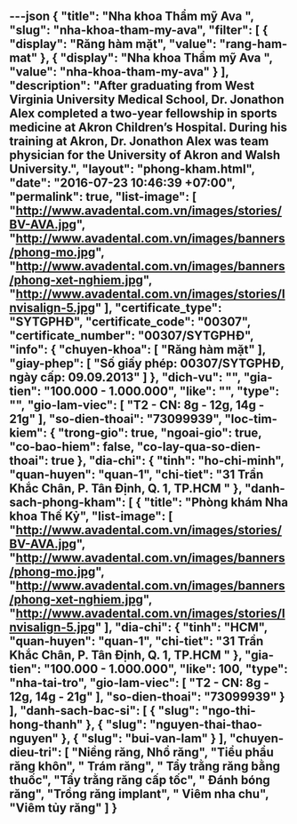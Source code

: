 ---json
{
    "title": "Nha khoa Thẩm mỹ Ava ",
    "slug": "nha-khoa-tham-my-ava",
    "filter": [
        {
            "display": "Răng hàm mặt",
            "value": "rang-ham-mat"
        },
        {
            "display": "Nha khoa Thẩm mỹ Ava ",
            "value": "nha-khoa-tham-my-ava"
        }
    ],
    "description": "After graduating from West Virginia University Medical School, Dr. Jonathon Alex completed a two-year fellowship in sports medicine at Akron Children’s Hospital. During his training at Akron, Dr. Jonathon Alex was team physician for the University of Akron and Walsh University.",
    "layout": "phong-kham.html",
    "date": "2016-07-23 10:46:39 +07:00",
    "permalink": true,
    "list-image": [
        "http://www.avadental.com.vn/images/stories/BV-AVA.jpg",
        "http://www.avadental.com.vn/images/banners/phong-mo.jpg",
        "http://www.avadental.com.vn/images/banners/phong-xet-nghiem.jpg",
        "http://www.avadental.com.vn/images/stories/Invisalign-5.jpg"
    ],
    "certificate_type": "SYTGPHĐ",
    "certificate_code": "00307",
    "certificate_number": "00307/SYTGPHĐ",
    "info": {
        "chuyen-khoa": [
            "Răng hàm mặt"
        ],
        "giay-phep": [
            "Số giấy phép: 00307/SYTGPHĐ, ngày cấp: 09.09.2013"
        ]
    },
    "dich-vu": "",
    "gia-tien": "100.000 - 1.000.000",
    "like": "",
    "type": "",
    "gio-lam-viec": [
        "T2 -  CN: 8g - 12g, 14g - 21g"
    ],
    "so-dien-thoai": "73099939",
    "loc-tim-kiem": {
        "trong-gio": true,
        "ngoai-gio": true,
        "co-bao-hiem": false,
        "co-lay-qua-so-dien-thoai": true
    },
    "dia-chi": {
        "tinh": "ho-chi-minh",
        "quan-huyen": "quan-1",
        "chi-tiet": "31 Trần Khắc Chân, P. Tân Định, Q. 1, TP.HCM   "
    },
    "danh-sach-phong-kham": [
        {
            "title": "Phòng khám  Nha khoa Thế Kỷ",
            "list-image": [
                "http://www.avadental.com.vn/images/stories/BV-AVA.jpg",
                "http://www.avadental.com.vn/images/banners/phong-mo.jpg",
                "http://www.avadental.com.vn/images/banners/phong-xet-nghiem.jpg",
                "http://www.avadental.com.vn/images/stories/Invisalign-5.jpg"
            ],
            "dia-chi": {
                "tinh": "HCM",
                "quan-huyen": "quan-1",
                "chi-tiet": "31 Trần Khắc Chân, P. Tân Định, Q. 1, TP.HCM "
            },
            "gia-tien": "100.000 - 1.000.000",
            "like": 100,
            "type": "nha-tai-tro",
            "gio-lam-viec": [
                "T2 -  CN: 8g - 12g, 14g - 21g"
            ],
            "so-dien-thoai": "73099939"
        }
    ],
    "danh-sach-bac-si": [
        {
            "slug": "ngo-thi-hong-thanh"
        },
        {
            "slug": "nguyen-thai-thao-nguyen"
        },
        {
            "slug": "bui-van-lam"
        }
    ],
    "chuyen-dieu-tri": [
        "Niềng răng, Nhổ răng",
        "Tiểu phẩu răng khôn",
        " Trám răng",
        " Tẩy trằng răng bằng thuốc",
        "Tẩy trằng răng cấp tốc",
        " Đánh bóng răng",
        "Trồng răng implant",
        " Viêm nha chu",
        "Viêm tủy răng"
    ]
}
---

